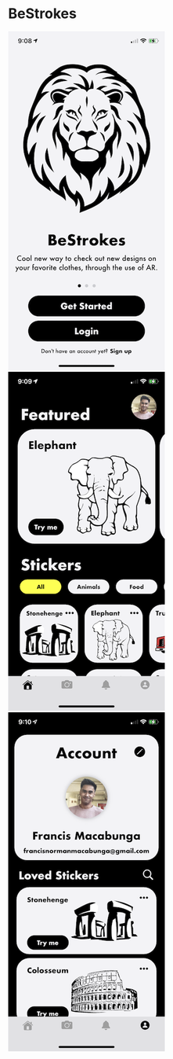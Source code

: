 # BeStrokes


![BeStrokes](/ReadMeFiles/Landing.PNG)
![BeStrokes](/ReadMeFiles/Home-Dark.PNG)
![BeStrokes](/ReadMeFiles/Account-Dark.PNG)
